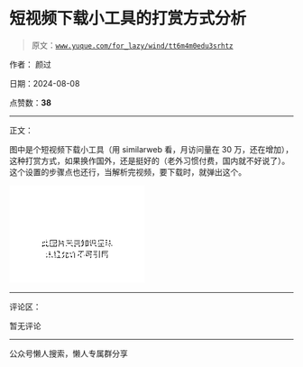 # 短视频下载小工具的打赏方式分析

> 原文：[`www.yuque.com/for_lazy/wind/tt6m4m0edu3srhtz`](https://www.yuque.com/for_lazy/wind/tt6m4m0edu3srhtz)

作者： 颜过

日期：2024-08-08

点赞数：**38**

* * *

正文：

图中是个短视频下载小工具（用 similarweb 看，月访问量在 30 万，还在增加），这种打赏方式，如果换作国外，还是挺好的（老外习惯付费，国内就不好说了）。这个设置的步骤点也还行，当解析完视频，要下载时，就弹出这个。

![](img/467e95a9c9fa726bc106292ed1ae4598.png "None")

* * *

评论区：

暂无评论

* * *

公众号懒人搜索，懒人专属群分享